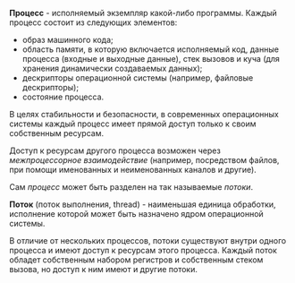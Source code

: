 **Процесс** - исполняемый экземпляр какой-либо программы. Каждый процесс состоит из следующих элементов:

- образ машинного кода;
- область памяти, в которую включается исполняемый код, данные процесса (входные и выходные данные), стек вызовов и куча (для хранения динамически создаваемых данных);
- дескрипторы операционной системы (например, файловые дескрипторы);
- состояние процесса.

В целях стабильности и безопасности, в современных операционных системы каждый процесс имеет прямой доступ только к своим собственным ресурсам.

Доступ к ресурсам другого процесса возможен через *межпроцессорное взаимодействие* (например, посредством файлов, при помощи именованных и неименованных каналов и другие).

Сам *процесс* может быть разделен на так называемые *потоки*.

**Поток** (поток выполнения, thread) - наименьшая единица обработки, исполнение которой может быть назначено ядром операционной системы. 

В отличие от нескольких процессов, потоки существуют внутри одного процесса и имеют доступ к ресурсам этого процесса. Каждый поток обладет собственным набором регистров и собственным стеком вызова, но доступ к ним имеют и другие потоки.